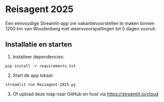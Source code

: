 # Reisagent 2025

Een eenvoudige Streamlit-app om vakantievoorstellen te maken binnen 1200 km van Woudenberg met weersvoorspellingen tot 5 dagen vooruit.

## Installatie en starten

1. Installeer dependencies:
```
pip install -r requirements.txt
```

2. Start de app lokaal:
```
streamlit run Reisagent-2025.py
```

3. Of upload deze map naar GitHub en host via https://streamlit.io/cloud
